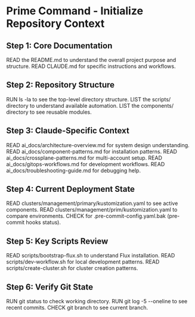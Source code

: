# Prime Command - Initialize Repository Context

## Step 1: Core Documentation
READ the README.md to understand the overall project purpose and structure.
READ CLAUDE.md for specific instructions and workflows.

## Step 2: Repository Structure
RUN ls -la to see the top-level directory structure.
LIST the scripts/ directory to understand available automation.
LIST the components/ directory to see reusable modules.

## Step 3: Claude-Specific Context
READ ai_docs/architecture-overview.md for system design understanding.
READ ai_docs/component-patterns.md for installation patterns.
READ ai_docs/crossplane-patterns.md for multi-account setup.
READ ai_docs/gitops-workflows.md for development workflows.
READ ai_docs/troubleshooting-guide.md for debugging help.

## Step 4: Current Deployment State
READ clusters/management/primary/kustomization.yaml to see active components.
READ clusters/management/prim/kustomization.yaml to compare environments.
CHECK for .pre-commit-config.yaml.bak (pre-commit hooks status).

## Step 5: Key Scripts Review
READ scripts/bootstrap-flux.sh to understand Flux installation.
READ scripts/dev-workflow.sh for local development patterns.
READ scripts/create-cluster.sh for cluster creation patterns.

## Step 6: Verify Git State
RUN git status to check working directory.
RUN git log -5 --oneline to see recent commits.
CHECK git branch to see current branch.